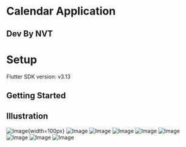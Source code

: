 # Calendar Application
## Dev By NVT

# Setup
Flutter SDK version: v3.13

## Getting Started

## Illustration

![Image](assets/add1.jpg){width=100px} ![Image](assets/add2.jpg) ![Image](assets/calendar_noevent.jpg) ![Image](assets/calendar_event.jpg)
![Image](assets/big_calendar0.jpg) ![Image](assets/big_calendar.jpg) ![Image](assets/big_calendar_noEvent.jpg)
![Image](assets/demo_eventpage.jpg) ![Image](assets/demo_profile.jpg)


